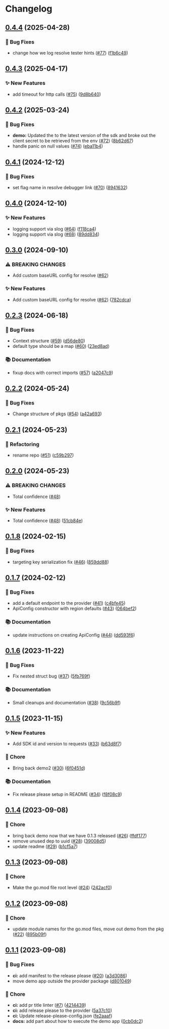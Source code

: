 # Changelog

## [0.4.4](https://github.com/spotify/confidence-sdk-go/compare/v0.4.3...v0.4.4) (2025-04-28)


### 🐛 Bug Fixes

* change how we log resolve tester hints ([#77](https://github.com/spotify/confidence-sdk-go/issues/77)) ([f1b6c49](https://github.com/spotify/confidence-sdk-go/commit/f1b6c49cda8cfeb199aea70739f9023410cc2b48))

## [0.4.3](https://github.com/spotify/confidence-sdk-go/compare/v0.4.2...v0.4.3) (2025-04-17)


### ✨ New Features

* add timeout for http calls ([#75](https://github.com/spotify/confidence-sdk-go/issues/75)) ([9d8b640](https://github.com/spotify/confidence-sdk-go/commit/9d8b640bcabd2029b01e688d3f7ab799f20f04fa))

## [0.4.2](https://github.com/spotify/confidence-sdk-go/compare/v0.4.1...v0.4.2) (2025-03-24)


### 🐛 Bug Fixes

* **demo:** Updated the to the latest version of the sdk and broke out the client secret to be retrieved from the env ([#72](https://github.com/spotify/confidence-sdk-go/issues/72)) ([8b62d67](https://github.com/spotify/confidence-sdk-go/commit/8b62d673de59272ee9f0ba749ed368e004a80050))
* handle panic on null values ([#74](https://github.com/spotify/confidence-sdk-go/issues/74)) ([eba11b4](https://github.com/spotify/confidence-sdk-go/commit/eba11b40d1dad03c2506ff5863e04f0b8fafa4a1))

## [0.4.1](https://github.com/spotify/confidence-sdk-go/compare/v0.4.0...v0.4.1) (2024-12-12)


### 🐛 Bug Fixes

* set flag name in resolve debugger link ([#70](https://github.com/spotify/confidence-sdk-go/issues/70)) ([8941632](https://github.com/spotify/confidence-sdk-go/commit/8941632dd001e88715da4d70b0b3f294d686cb80))

## [0.4.0](https://github.com/spotify/confidence-sdk-go/compare/v0.3.0...v0.4.0) (2024-12-10)


### ✨ New Features

* logging support via slog ([#64](https://github.com/spotify/confidence-sdk-go/issues/64)) ([f118ca4](https://github.com/spotify/confidence-sdk-go/commit/f118ca426ab4d7b36ed33082b999cbd9cded50f3))
* logging support via slog ([#68](https://github.com/spotify/confidence-sdk-go/issues/68)) ([89dd834](https://github.com/spotify/confidence-sdk-go/commit/89dd834c9780f1b5443ddb42c51426f68231e151))

## [0.3.0](https://github.com/spotify/confidence-sdk-go/compare/v0.2.3...v0.3.0) (2024-09-10)


### ⚠ BREAKING CHANGES

* Add custom baseURL config for resolve ([#62](https://github.com/spotify/confidence-sdk-go/issues/62))

### ✨ New Features

* Add custom baseURL config for resolve ([#62](https://github.com/spotify/confidence-sdk-go/issues/62)) ([782cdca](https://github.com/spotify/confidence-sdk-go/commit/782cdca24466ce6a54bdd68c869a464daf52a72a))

## [0.2.3](https://github.com/spotify/confidence-sdk-go/compare/v0.2.2...v0.2.3) (2024-06-18)


### 🐛 Bug Fixes

* Context structure ([#59](https://github.com/spotify/confidence-sdk-go/issues/59)) ([d56de80](https://github.com/spotify/confidence-sdk-go/commit/d56de80f6d81273b384f4761ada458c55017c948))
* default type should be a map ([#60](https://github.com/spotify/confidence-sdk-go/issues/60)) ([23ed8ad](https://github.com/spotify/confidence-sdk-go/commit/23ed8ad7e272c4d62459854763213946a68f6034))


### 📚 Documentation

* fixup docs with correct imports ([#57](https://github.com/spotify/confidence-sdk-go/issues/57)) ([a2047c9](https://github.com/spotify/confidence-sdk-go/commit/a2047c98b7c19d6b202add4e152fb41a19de8d78))

## [0.2.2](https://github.com/spotify/confidence-sdk-go/compare/v0.2.1...v0.2.2) (2024-05-24)


### 🐛 Bug Fixes

* Change structure of pkgs ([#54](https://github.com/spotify/confidence-sdk-go/issues/54)) ([a42a693](https://github.com/spotify/confidence-sdk-go/commit/a42a6938737f0371de7513f4de3ffeeaa4277a91))

## [0.2.1](https://github.com/spotify/confidence-sdk-go/compare/v0.2.0...v0.2.1) (2024-05-23)


### 🔄 Refactoring

* rename repo ([#51](https://github.com/spotify/confidence-sdk-go/issues/51)) ([c59b297](https://github.com/spotify/confidence-sdk-go/commit/c59b297504e52c20bb48e87a502f98aae49f527b))

## [0.2.0](https://github.com/spotify/confidence-openfeature-provider-go/compare/v0.1.8...v0.2.0) (2024-05-23)


### ⚠ BREAKING CHANGES

* Total confidence ([#48](https://github.com/spotify/confidence-openfeature-provider-go/issues/48))

### ✨ New Features

* Total confidence ([#48](https://github.com/spotify/confidence-openfeature-provider-go/issues/48)) ([51cb84e](https://github.com/spotify/confidence-openfeature-provider-go/commit/51cb84e9873df60460a7085f64650ca854feab3d))

## [0.1.8](https://github.com/spotify/confidence-openfeature-provider-go/compare/v0.1.7...v0.1.8) (2024-02-15)


### 🐛 Bug Fixes

* targeting key serialization fix ([#46](https://github.com/spotify/confidence-openfeature-provider-go/issues/46)) ([859dd88](https://github.com/spotify/confidence-openfeature-provider-go/commit/859dd884dbbb05277d92b9f952a8209d77585c72))

## [0.1.7](https://github.com/spotify/confidence-openfeature-provider-go/compare/v0.1.6...v0.1.7) (2024-02-12)


### 🐛 Bug Fixes

* add a default endpoint to the provider ([#41](https://github.com/spotify/confidence-openfeature-provider-go/issues/41)) ([c4bfe45](https://github.com/spotify/confidence-openfeature-provider-go/commit/c4bfe45d76b8fff131e795c5462d59b9a8ea2098))
* ApiConfig constructor with region defaults ([#43](https://github.com/spotify/confidence-openfeature-provider-go/issues/43)) ([064bef2](https://github.com/spotify/confidence-openfeature-provider-go/commit/064bef291ec72a6ff3facf4a9ecc7d6377ef410d))


### 📚 Documentation

* update instructions on creating ApiConfig ([#44](https://github.com/spotify/confidence-openfeature-provider-go/issues/44)) ([dd593f6](https://github.com/spotify/confidence-openfeature-provider-go/commit/dd593f676fe7309e6b0d71e01bbf8c08a05456d2))

## [0.1.6](https://github.com/spotify/confidence-openfeature-provider-go/compare/v0.1.5...v0.1.6) (2023-11-22)


### 🐛 Bug Fixes

* Fix nested struct bug ([#37](https://github.com/spotify/confidence-openfeature-provider-go/issues/37)) ([5fb769f](https://github.com/spotify/confidence-openfeature-provider-go/commit/5fb769f3db4c00376ea4e34b510d4391f29003c5))


### 📚 Documentation

* Small cleanups and documentation ([#38](https://github.com/spotify/confidence-openfeature-provider-go/issues/38)) ([9c56b9f](https://github.com/spotify/confidence-openfeature-provider-go/commit/9c56b9fd0cd60266bf8ff44cf9606dadc92e832d))

## [0.1.5](https://github.com/spotify/confidence-openfeature-provider-go/compare/v0.1.4...v0.1.5) (2023-11-15)


### ✨ New Features

* Add SDK id and version to requests ([#33](https://github.com/spotify/confidence-openfeature-provider-go/issues/33)) ([b63d8f7](https://github.com/spotify/confidence-openfeature-provider-go/commit/b63d8f7c34efe77871a6f9d1f110513bb1d2b350))


### 🧹 Chore

* Bring back demo2 ([#30](https://github.com/spotify/confidence-openfeature-provider-go/issues/30)) ([6f0451d](https://github.com/spotify/confidence-openfeature-provider-go/commit/6f0451d2b4649ca315160eddf8d6f8ee4a792c53))


### 📚 Documentation

* Fix release please setup in README ([#34](https://github.com/spotify/confidence-openfeature-provider-go/issues/34)) ([f8f08c9](https://github.com/spotify/confidence-openfeature-provider-go/commit/f8f08c948f06cf0d12af04af10b77aae2c714c65))

## [0.1.4](https://github.com/spotify/confidence-openfeature-provider-go/compare/v0.1.3...v0.1.4) (2023-09-08)


### 🧹 Chore

* bring back demo now that we have 0.1.3 released ([#26](https://github.com/spotify/confidence-openfeature-provider-go/issues/26)) ([ffdf177](https://github.com/spotify/confidence-openfeature-provider-go/commit/ffdf1778acd4d5f1f0c469516ef51c77f293078b))
* remove unused dep to uuid ([#28](https://github.com/spotify/confidence-openfeature-provider-go/issues/28)) ([39008d5](https://github.com/spotify/confidence-openfeature-provider-go/commit/39008d58cae05ad78fb827a5117b1f4a3814d1b6))
* update readme ([#29](https://github.com/spotify/confidence-openfeature-provider-go/issues/29)) ([b1cf5a7](https://github.com/spotify/confidence-openfeature-provider-go/commit/b1cf5a7cf3f6fabecfc2bdd896959fb09a5762c0))

## [0.1.3](https://github.com/spotify/confidence-openfeature-provider-go/compare/v0.1.2...v0.1.3) (2023-09-08)


### 🧹 Chore

* Make the go.mod file root level ([#24](https://github.com/spotify/confidence-openfeature-provider-go/issues/24)) ([242acf0](https://github.com/spotify/confidence-openfeature-provider-go/commit/242acf05831c8a7176e4c1ad381a0da51374366e))

## [0.1.2](https://github.com/spotify/confidence-openfeature-provider-go/compare/v0.1.1...v0.1.2) (2023-09-08)


### 🧹 Chore

* update module names for the go.mod files, move out demo from the pkg ([#22](https://github.com/spotify/confidence-openfeature-provider-go/issues/22)) ([895b09f](https://github.com/spotify/confidence-openfeature-provider-go/commit/895b09f87fbf286aac9570bd1cfb6eca06abc028))

## [0.1.1](https://github.com/spotify/confidence-openfeature-provider-go/compare/v0.1.0...v0.1.1) (2023-09-08)


### 🐛 Bug Fixes

* **ci:** add manifest to the release please ([#20](https://github.com/spotify/confidence-openfeature-provider-go/issues/20)) ([a3d3086](https://github.com/spotify/confidence-openfeature-provider-go/commit/a3d3086966e039fbdedbc6e696669497eaf28ab9))
* move demo app outside the provider package ([d801049](https://github.com/spotify/confidence-openfeature-provider-go/commit/d80104966f183201784a3cbc78259d2662c93109))


### 🧹 Chore

* **ci:** add pr title linter ([#7](https://github.com/spotify/confidence-openfeature-provider-go/issues/7)) ([4214439](https://github.com/spotify/confidence-openfeature-provider-go/commit/42144396f3d29aceaa0101aaccb9b09c282f71e5))
* **ci:** add release please to the provider ([5a37c10](https://github.com/spotify/confidence-openfeature-provider-go/commit/5a37c10a194814b1f272a19533e9500f263c88b5))
* **ci:** Update release-please-config.json ([fe2aaaf](https://github.com/spotify/confidence-openfeature-provider-go/commit/fe2aaaf1a27b09d1612c245445df0d89852592e0))
* **docs:** add part about how to execute the demo app ([0cb0dc2](https://github.com/spotify/confidence-openfeature-provider-go/commit/0cb0dc276140631c4861d6ca9f43c9fc0667dc3a))
